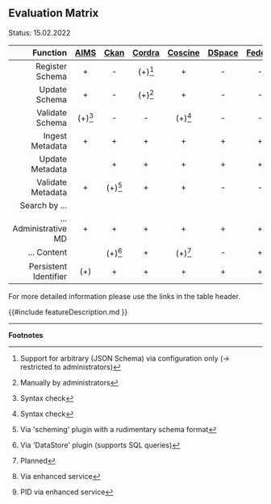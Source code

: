 ## Evaluation Matrix

Status: 15.02.2022

| Function              | [AIMS](aims/atAGlance.md) | [Ckan](ckan/atAGlance.md) | [Cordra](cordra/atAGlance.md) | [Coscine](coscine/atAGlance.md) | [DSpace](dspace/atAGlance.md) | [Fedora](fedora/atAGlance.md) | [Gerdi](gerdi/atAGlance.md) |[Invenio](invenio/atAGlance.md) | [MetaStore](metastore/atAGlance.md) | [MyCoRe](mycore/atAGlance.md) | [OSF](openScienceFramework/atAGlance.md) | [Zenodo](zenodo/atAGlance.md) |
| ---------------------:| :-----------------------: | :-----------------------: | :---------------------------: | :-----------------------------: | :---------------------------: | :---------------------------: | :-------------------------: | :----------------------------: | :---------------------------------: | :---------------------------: | :--------------------------------------: | :---------------------------: |
| Register Schema       | +                         | -                         | (+)[^1]                       | +                               |  -                            | -                             | -                           | -                              | +                                   | +                             | -                                        | -                             | 
| Update Schema         | +                         | -                         | (+)[^2]                       | +                               |  -                            | -                             | -                           | -                              | +                                   |                               | -                                        | -                             | 
| Validate Schema       | (+)[^3]                   | -                         |  -                            | (+)[^3]                         |  -                            | -                             | -                           | -                              | +                                   | +                             | -                                        | -                             | 
| Ingest Metadata       | +                         | +                         |  +                            | +                               |  +                            | +                             | +                           | +                              | +                                   | +                             | +                                        | +                             | 
| Update Metadata       |                           | +                         |  +                            | +                               |  +                            | +                             | +                           | +                              | +                                   | +                             | +                                        | +                             | 
| Validate Metadata     | +                         | (+)[^4]                   |  +                            | +                               |  -                            | -                             | +                           | -                              | +                                   |                               | -                                        | -                             | 
| Search by ...         |                           |                           |                               |                                 |                               |                               |                             |                                |                                     |                               |                                          |                               | 
| ... Administrative MD | +                         | +                         |  +                            | +                               |  +                            | +                             | +                           | +                              | +                                   | +                             | +                                        | +                             | 
| ... Content           |                           | (+)[^5]                   |  +                            | (+)[^6]                         |  -                            | +                             | +                           | -                              | (+)[^7]                             | +                             | -                                        | -                             | 
| Persistent Identifier | (+)                       | +                         |  +                            | +                               |  +                            | +                             | +                           | +                              | +[^8]                               | +                             | +                                        | +                             | 

For more detailed information please use the links in the table header.

{{#include featureDescription.md }}

---
**Footnotes**

[^1]: Support for arbitrary (JSON Schema) via configuration only (-> restricted to administrators)

[^2]: Manually by administrators

[^3]: Syntax check

[^4]: Via 'scheming' plugin with a rudimentary schema format

[^5]: Via 'DataStore' plugin (supports SQL queries)

[^6]: Planned

[^7]: Via enhanced service

[^8]: PID via enhanced service


